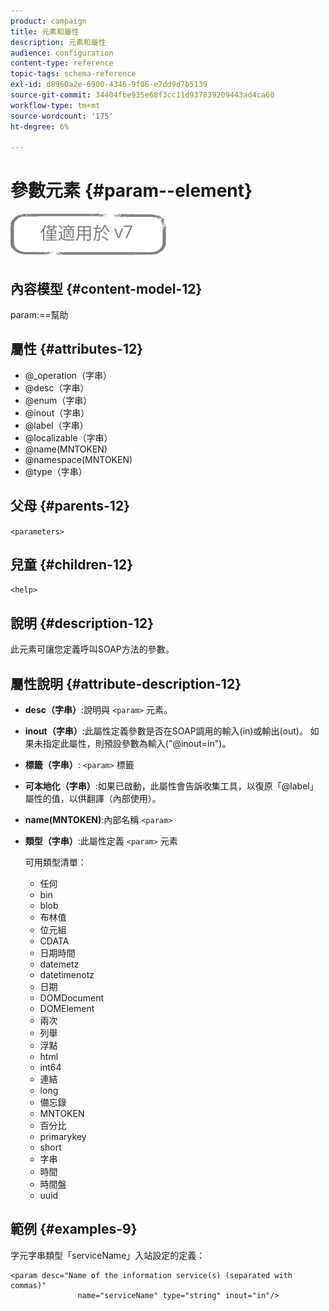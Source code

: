 ```yaml
---
product: campaign
title: 元素和屬性
description: 元素和屬性
audience: configuration
content-type: reference
topic-tags: schema-reference
exl-id: d8960a2e-6900-4346-9f06-e7dd9d7b5139
source-git-commit: 34404fbe935e68f3cc11d937839209443ad4ca60
workflow-type: tm+mt
source-wordcount: '175'
ht-degree: 6%

---
```


# 參數元素 {#param--element}

![](../../../assets/v7-only.svg)

## 內容模型 {#content-model-12}

param:==幫助

## 屬性 {#attributes-12}

* @_operation（字串）
* @desc（字串）
* @enum（字串）
* @inout（字串）
* @label（字串）
* @localizable（字串）
* @name(MNTOKEN)
* @namespace(MNTOKEN)
* @type（字串）

## 父母 {#parents-12}

`<parameters>`

## 兒童 {#children-12}

`<help>`

## 說明 {#description-12}

此元素可讓您定義呼叫SOAP方法的參數。

## 屬性說明 {#attribute-description-12}

* **desc（字串）**:說明與 `<param>` 元素。
* **inout（字串）**:此屬性定義參數是否在SOAP調用的輸入(in)或輸出(out)。 如果未指定此屬性，則預設參數為輸入(&quot;@inout=in&quot;)。
* **標籤（字串）**: `<param>` 標籤
* **可本地化（字串）**:如果已啟動，此屬性會告訴收集工具，以復原「@label」屬性的值，以供翻譯（內部使用）。
* **name(MNTOKEN)**:內部名稱 `<param>`
* **類型（字串）**:此屬性定義 `<param>` 元素

   可用類型清單：

   * 任何
   * bin
   * blob
   * 布林值
   * 位元組
   * CDATA
   * 日期時間
   * datemetz
   * datetimenotz
   * 日期
   * DOMDocument
   * DOMElement
   * 兩次
   * 列舉
   * 浮點
   * html
   * int64
   * 連結
   * long
   * 備忘錄
   * MNTOKEN
   * 百分比
   * primarykey
   * short
   * 字串
   * 時間
   * 時間盤
   * uuid

## 範例 {#examples-9}

字元字串類型「serviceName」入站設定的定義：

```
<param desc="Name of the information service(s) (separated with commas)"
               name="serviceName" type="string" inout="in"/>
```
